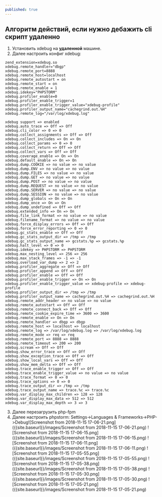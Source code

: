 ```yaml
---
published: true
---
```

## Алгоритм действий, если нужно дебажить cli скрипт удаленно

1. Установить xdebug на **удаленной** машине.
2. Далее настроить конфиг xdebug:
```
zend_extension=xdebug.so
xdebug.remote_handler="dbgp"
xdebug.remote_port=8888
xdebug.remote_host=localhost
xdebug.remote_autostart = on
xdebug.remote_start = on
xdebug.remote_enable = 1
xdebug.idekey="PHPSTORM"
xdebug.profiler_enable=0
xdebug.profiler_enable_trigger=1
xdebug.profiler_enable_trigger_value="xdebug-profile"
xdebug.profiler_output_name="cachegrind.out.%H"
xdebug.remote_log="/var/log/xdebug.log"
```

```
xdebug support => enabled
xdebug.auto_trace => Off => Off
xdebug.cli_color => 0 => 0
xdebug.collect_assignments => Off => Off
xdebug.collect_includes => On => On
xdebug.collect_params => 0 => 0
xdebug.collect_return => Off => Off
xdebug.collect_vars => Off => Off
xdebug.coverage_enable => On => On
xdebug.default_enable => On => On
xdebug.dump.COOKIE => no value => no value
xdebug.dump.ENV => no value => no value
xdebug.dump.FILES => no value => no value
xdebug.dump.GET => no value => no value
xdebug.dump.POST => no value => no value
xdebug.dump.REQUEST => no value => no value
xdebug.dump.SERVER => no value => no value
xdebug.dump.SESSION => no value => no value
xdebug.dump_globals => On => On
xdebug.dump_once => On => On
xdebug.dump_undefined => Off => Off
xdebug.extended_info => On => On
xdebug.file_link_format => no value => no value
xdebug.filename_format => no value => no value
xdebug.force_display_errors => Off => Off
xdebug.force_error_reporting => 0 => 0
xdebug.gc_stats_enable => Off => Off
xdebug.gc_stats_output_dir => /tmp => /tmp
xdebug.gc_stats_output_name => gcstats.%p => gcstats.%p
xdebug.halt_level => 0 => 0
xdebug.idekey => PHPSTORM => PHPSTORM
xdebug.max_nesting_level => 256 => 256
xdebug.max_stack_frames => -1 => -1
xdebug.overload_var_dump => 2 => 2
xdebug.profiler_aggregate => Off => Off
xdebug.profiler_append => Off => Off
xdebug.profiler_enable => Off => Off
xdebug.profiler_enable_trigger => On => On
xdebug.profiler_enable_trigger_value => xdebug-profile => xdebug-profile
xdebug.profiler_output_dir => /tmp => /tmp
xdebug.profiler_output_name => cachegrind.out.%H => cachegrind.out.%H
xdebug.remote_addr_header => no value => no value
xdebug.remote_autostart => Off => Off
xdebug.remote_connect_back => Off => Off
xdebug.remote_cookie_expire_time => 3600 => 3600
xdebug.remote_enable => On => On
xdebug.remote_handler => dbgp => dbgp
xdebug.remote_host => localhost => localhost
xdebug.remote_log => /var/log/xdebug.log => /var/log/xdebug.log
xdebug.remote_mode => req => req
xdebug.remote_port => 8888 => 8888
xdebug.remote_timeout => 200 => 200
xdebug.scream => Off => Off
xdebug.show_error_trace => Off => Off
xdebug.show_exception_trace => Off => Off
xdebug.show_local_vars => Off => Off
xdebug.show_mem_delta => Off => Off
xdebug.trace_enable_trigger => Off => Off
xdebug.trace_enable_trigger_value => no value => no value
xdebug.trace_format => 0 => 0
xdebug.trace_options => 0 => 0
xdebug.trace_output_dir => /tmp => /tmp
xdebug.trace_output_name => trace.%c => trace.%c
xdebug.var_display_max_children => 128 => 128
xdebug.var_display_max_data => 512 => 512
xdebug.var_display_max_depth => 3 => 3
```
3. Далее перезагрузить php-fpm
4. Далее настроить phpstorm: Settings->Languages & Frameworks->PHP->Debug![Screenshot from 2018-11-15 17-06-21.png]({{site.baseurl}}/images/Screenshot from 2018-11-15 17-06-21.png)
![Screenshot from 2018-11-15 17-06-15.png]({{site.baseurl}}/images/Screenshot from 2018-11-15 17-06-15.png) ![Screenshot from 2018-11-15 17-06-11.png]({{site.baseurl}}/images/Screenshot from 2018-11-15 17-06-11.png) ![Screenshot from 2018-11-15 17-05-55.png]({{site.baseurl}}/images/Screenshot from 2018-11-15 17-05-55.png) ![Screenshot from 2018-11-15 17-05-38.png]({{site.baseurl}}/images/Screenshot from 2018-11-15 17-05-38.png)
 ![Screenshot from 2018-11-15 17-05-30.png]({{site.baseurl}}/images/Screenshot from 2018-11-15 17-05-30.png) ![Screenshot from 2018-11-15 17-05-21.png]({{site.baseurl}}/images/Screenshot from 2018-11-15 17-05-21.png)




